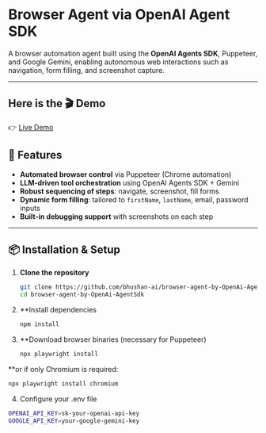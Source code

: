 # Browser Agent via OpenAI Agent SDK

A browser automation agent built using the **OpenAI Agents SDK**, Puppeteer, and Google Gemini, enabling autonomous web interactions such as navigation, form filling, and screenshot capture.

---
  ## Here is the 🎬 Demo

👉 [Live Demo](https://youtu.be/roJ2bHhALX0)


## 🚀 Features

- **Automated browser control** via Puppeteer (Chrome automation)  
- **LLM-driven tool orchestration** using OpenAI Agents SDK + Gemini  
- **Robust sequencing of steps**: navigate, screenshot, fill forms  
- **Dynamic form filling**: tailored to `firstName`, `lastName`, email, password inputs  
- **Built-in debugging support** with screenshots on each step  

---

## 📦 Installation & Setup

1. **Clone the repository**
   ```bash
   git clone https://github.com/bhushan-ai/browser-agent-by-OpenAi-AgentSdk.git
   cd browser-agent-by-OpenAi-AgentSdk
   
2. **Install dependencies
   ```bash
   npm install
3. **Download browser binaries (necessary for Puppeteer)
   ```bash
   npx playwright install

  **or if only Chromium is required:
  ```bash
  npx playwright install chromium
```
4. Configure your .env file
 ```bash
OPENAI_API_KEY=sk-your-openai-api-key
GOOGLE_API_KEY=your-google-gemini-key
